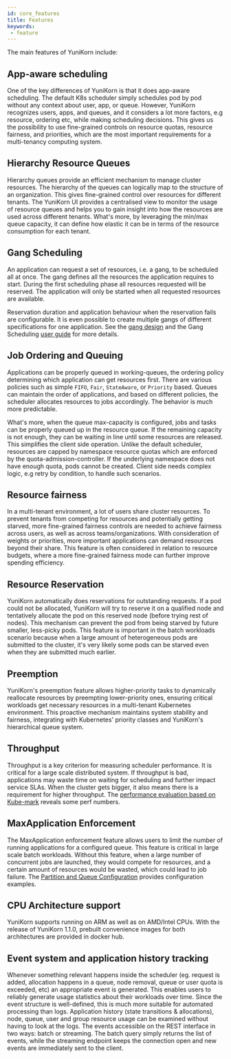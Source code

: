 ```yaml
---
id: core_features
title: Features
keywords:
 - feature
---
```


<!--
Licensed to the Apache Software Foundation (ASF) under one
or more contributor license agreements.  See the NOTICE file
distributed with this work for additional information
regarding copyright ownership.  The ASF licenses this file
to you under the Apache License, Version 2.0 (the
"License"); you may not use this file except in compliance
with the License.  You may obtain a copy of the License at

  http://www.apache.org/licenses/LICENSE-2.0

Unless required by applicable law or agreed to in writing,
software distributed under the License is distributed on an
"AS IS" BASIS, WITHOUT WARRANTIES OR CONDITIONS OF ANY
KIND, either express or implied.  See the License for the
specific language governing permissions and limitations
under the License.
-->

The main features of YuniKorn include:

## App-aware scheduling
One of the key differences of YuniKorn is that it does app-aware scheduling. The default K8s scheduler simply schedules
pod by pod without any context about user, app, or queue. However, YuniKorn recognizes users, apps, and queues, and it considers
a lot more factors, e.g resource, ordering etc, while making scheduling decisions. This gives us the possibility to use
fine-grained controls on resource quotas, resource fairness, and priorities, which are the most important requirements
for a multi-tenancy computing system.

## Hierarchy Resource Queues
Hierarchy queues provide an efficient mechanism to manage cluster resources. The hierarchy of the queues can logically
map to the structure of an organization. This gives fine-grained control over resources for different tenants. The YuniKorn
UI provides a centralised view to monitor the usage of resource queues and helps you to gain insight into how the resources are
used across different tenants. What's more, by leveraging the min/max queue capacity, it can define how elastic it can be
in terms of the resource consumption for each tenant.

## Gang Scheduling
An application can request a set of resources, i.e. a gang, to be scheduled all at once.
The gang defines all the resources the application requires to start.
During the first scheduling phase all resources requested will be reserved.
The application will only be started when all requested resources are available.

Reservation duration and application behaviour when the reservation fails are configurable.
It is even possible to create multiple gangs of different specifications for one application. 
See the [gang design](design/gang_scheduling.md) and the Gang Scheduling [user guide](user_guide/gang_scheduling.md) for more details.

## Job Ordering and Queuing
Applications can be properly queued in working-queues, the ordering policy determining which application can get resources first.
There are various policies such as simple `FIFO`, `Fair`, `StateAware`, or `Priority` based. Queues can maintain the order of applications,
and based on different policies, the scheduler allocates resources to jobs accordingly. The behavior is much more predictable.

What's more, when the queue max-capacity is configured, jobs and tasks can be properly queued up in the resource queue.
If the remaining capacity is not enough, they can be waiting in line until some resources are released. This simplifies
the client side operation. Unlike the default scheduler, resources are capped by namespace resource quotas which
are enforced by the quota-admission-controller. If the underlying namespace does not have enough quota, pods cannot be
created. Client side needs complex logic, e.g retry by condition, to handle such scenarios.

## Resource fairness
In a multi-tenant environment, a lot of users share cluster resources. To prevent tenants from competing for resources
and potentially getting starved, more fine-grained fairness controls are needed to achieve fairness across users, as well as across teams/organizations.
With consideration of weights or priorities, more important applications can demand resources beyond their share.
This feature is often considered in relation to resource budgets, where a more fine-grained fairness mode can further improve spending efficiency.

## Resource Reservation
YuniKorn automatically does reservations for outstanding requests. If a pod could not be allocated, YuniKorn will try to
reserve it on a qualified node and tentatively allocate the pod on this reserved node (before trying rest of nodes).
This mechanism can prevent the pod from being starved by future smaller, less-picky pods.
This feature is important in the batch workloads scenario because when a large amount of heterogeneous pods are submitted
to the cluster, it's very likely some pods can be starved even when they are submitted much earlier.

## Preemption
YuniKorn's preemption feature allows higher-priority tasks to dynamically reallocate resources by preempting lower-priority ones, ensuring critical workloads get necessary resources in a multi-tenant Kubernetes environment.
This proactive mechanism maintains system stability and fairness, integrating with Kubernetes' priority classes and YuniKorn's hierarchical queue system.

## Throughput
Throughput is a key criterion for measuring scheduler performance. It is critical for a large scale distributed system.
If throughput is bad, applications may waste time on waiting for scheduling and further impact service SLAs.
When the cluster gets bigger, it also means there is a requirement for higher throughput. The [performance evaluation based on Kube-mark](performance/evaluate_perf_function_with_kubemark.md)
reveals some perf numbers.

## MaxApplication Enforcement
The MaxApplication enforcement feature allows users to limit the number of running applications for a configured queue.
This feature is critical in large scale batch workloads.
Without this feature, when a large number of concurrent jobs are launched, they would compete for resources, and a certain amount of resources would be wasted, which could lead to job failure.
The [Partition and Queue Configuration](user_guide/queue_config.md) provides configuration examples.

## CPU Architecture support
YuniKorn supports running on ARM as well as on AMD/Intel CPUs.
With the release of YuniKorn 1.1.0, prebuilt convenience images for both architectures are provided in docker hub.

## Event system and application history tracking
Whenever something relevant happens inside the scheduler (eg. request is added, allocation happens in a queue, node removal, queue or user quota is exceeded, etc) an appropriate event is generated. This enables users to reliably generate usage statistics about their workloads over time. Since the event structure is well-defined, this is much more suitable for automated processing than logs. Application history (state transitions & allocations), node, queue, user and group resource usage can be examined without having to look at the logs.
The events accessible on the REST interface in two ways: batch or streaming. The batch query simply returns the list of events, while the streaming endpoint keeps the connection open and new events are immediately sent to the client.
